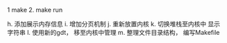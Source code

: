 1 make
2. make run

h. 添加展示内存信息
i. 增加分页机制 
j. 重新放置内核
k. 切换堆栈至内核中 显示字符串
l. 使用新的gdt， 移至内核中管理
m. 整理文件目录结构， 编写Makefile
